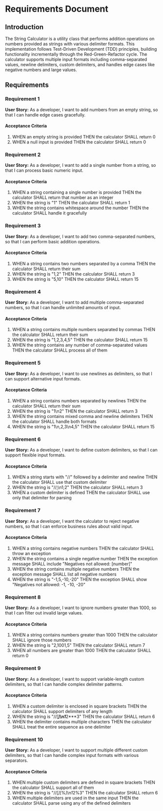 # Requirements Document

## Introduction

The String Calculator is a utility class that performs addition operations on numbers provided as strings with various delimiter formats. This implementation follows Test-Driven Development (TDD) principles, building functionality incrementally through the Red-Green-Refactor cycle. The calculator supports multiple input formats including comma-separated values, newline delimiters, custom delimiters, and handles edge cases like negative numbers and large values.

## Requirements

### Requirement 1

**User Story:** As a developer, I want to add numbers from an empty string, so that I can handle edge cases gracefully.

#### Acceptance Criteria

1. WHEN an empty string is provided THEN the calculator SHALL return 0
2. WHEN a null input is provided THEN the calculator SHALL return 0

### Requirement 2

**User Story:** As a developer, I want to add a single number from a string, so that I can process basic numeric input.

#### Acceptance Criteria

1. WHEN a string containing a single number is provided THEN the calculator SHALL return that number as an integer
2. WHEN the string is "1" THEN the calculator SHALL return 1
3. WHEN the string contains whitespace around the number THEN the calculator SHALL handle it gracefully

### Requirement 3

**User Story:** As a developer, I want to add two comma-separated numbers, so that I can perform basic addition operations.

#### Acceptance Criteria

1. WHEN a string contains two numbers separated by a comma THEN the calculator SHALL return their sum
2. WHEN the string is "1,2" THEN the calculator SHALL return 3
3. WHEN the string is "5,10" THEN the calculator SHALL return 15

### Requirement 4

**User Story:** As a developer, I want to add multiple comma-separated numbers, so that I can handle unlimited amounts of input.

#### Acceptance Criteria

1. WHEN a string contains multiple numbers separated by commas THEN the calculator SHALL return their sum
2. WHEN the string is "1,2,3,4,5" THEN the calculator SHALL return 15
3. WHEN the string contains any number of comma-separated values THEN the calculator SHALL process all of them

### Requirement 5

**User Story:** As a developer, I want to use newlines as delimiters, so that I can support alternative input formats.

#### Acceptance Criteria

1. WHEN a string contains numbers separated by newlines THEN the calculator SHALL return their sum
2. WHEN the string is "1\n2" THEN the calculator SHALL return 3
3. WHEN the string contains mixed comma and newline delimiters THEN the calculator SHALL handle both formats
4. WHEN the string is "1\n,2,3\n4,5" THEN the calculator SHALL return 15

### Requirement 6

**User Story:** As a developer, I want to define custom delimiters, so that I can support flexible input formats.

#### Acceptance Criteria

1. WHEN a string starts with "//" followed by a delimiter and newline THEN the calculator SHALL use that custom delimiter
2. WHEN the string is "//;\n1;2" THEN the calculator SHALL return 3
3. WHEN a custom delimiter is defined THEN the calculator SHALL use only that delimiter for parsing

### Requirement 7

**User Story:** As a developer, I want the calculator to reject negative numbers, so that I can enforce business rules about valid input.

#### Acceptance Criteria

1. WHEN a string contains negative numbers THEN the calculator SHALL throw an exception
2. WHEN the string contains a single negative number THEN the exception message SHALL include "Negatives not allowed: [number]"
3. WHEN the string contains multiple negative numbers THEN the exception message SHALL list all negative numbers
4. WHEN the string is "-1,5,-10,-20" THEN the exception SHALL show "Negatives not allowed: -1, -10, -20"

### Requirement 8

**User Story:** As a developer, I want to ignore numbers greater than 1000, so that I can filter out invalid large values.

#### Acceptance Criteria

1. WHEN a string contains numbers greater than 1000 THEN the calculator SHALL ignore those numbers
2. WHEN the string is "2,1001,5" THEN the calculator SHALL return 7
3. WHEN all numbers are greater than 1000 THEN the calculator SHALL return 0

### Requirement 9

**User Story:** As a developer, I want to support variable-length custom delimiters, so that I can handle complex delimiter patterns.

#### Acceptance Criteria

1. WHEN a custom delimiter is enclosed in square brackets THEN the calculator SHALL support delimiters of any length
2. WHEN the string is "//[***]\n1***2***3" THEN the calculator SHALL return 6
3. WHEN the delimiter contains multiple characters THEN the calculator SHALL treat the entire sequence as one delimiter

### Requirement 10

**User Story:** As a developer, I want to support multiple different custom delimiters, so that I can handle complex input formats with various separators.

#### Acceptance Criteria

1. WHEN multiple custom delimiters are defined in square brackets THEN the calculator SHALL support all of them
2. WHEN the string is "//[*][%]\n1*2%3" THEN the calculator SHALL return 6
3. WHEN multiple delimiters are used in the same input THEN the calculator SHALL parse using any of the defined delimiters